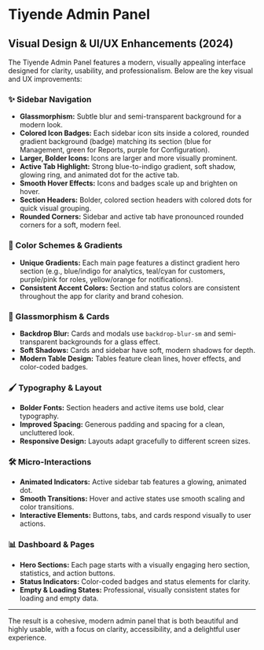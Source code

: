 # Tiyende Admin Panel

## Visual Design & UI/UX Enhancements (2024)

The Tiyende Admin Panel features a modern, visually appealing interface designed for clarity, usability, and professionalism. Below are the key visual and UX improvements:

### ✨ Sidebar Navigation
- **Glassmorphism:** Subtle blur and semi-transparent background for a modern look.
- **Colored Icon Badges:** Each sidebar icon sits inside a colored, rounded gradient background (badge) matching its section (blue for Management, green for Reports, purple for Configuration).
- **Larger, Bolder Icons:** Icons are larger and more visually prominent.
- **Active Tab Highlight:** Strong blue-to-indigo gradient, soft shadow, glowing ring, and animated dot for the active tab.
- **Smooth Hover Effects:** Icons and badges scale up and brighten on hover.
- **Section Headers:** Bolder, colored section headers with colored dots for quick visual grouping.
- **Rounded Corners:** Sidebar and active tab have pronounced rounded corners for a soft, modern feel.

### 🎨 Color Schemes & Gradients
- **Unique Gradients:** Each main page features a distinct gradient hero section (e.g., blue/indigo for analytics, teal/cyan for customers, purple/pink for roles, yellow/orange for notifications).
- **Consistent Accent Colors:** Section and status colors are consistent throughout the app for clarity and brand cohesion.

### 🧊 Glassmorphism & Cards
- **Backdrop Blur:** Cards and modals use `backdrop-blur-sm` and semi-transparent backgrounds for a glass effect.
- **Soft Shadows:** Cards and sidebar have soft, modern shadows for depth.
- **Modern Table Design:** Tables feature clean lines, hover effects, and color-coded badges.

### 🖌️ Typography & Layout
- **Bolder Fonts:** Section headers and active items use bold, clear typography.
- **Improved Spacing:** Generous padding and spacing for a clean, uncluttered look.
- **Responsive Design:** Layouts adapt gracefully to different screen sizes.

### 🛠️ Micro-Interactions
- **Animated Indicators:** Active sidebar tab features a glowing, animated dot.
- **Smooth Transitions:** Hover and active states use smooth scaling and color transitions.
- **Interactive Elements:** Buttons, tabs, and cards respond visually to user actions.

### 📊 Dashboard & Pages
- **Hero Sections:** Each page starts with a visually engaging hero section, statistics, and action buttons.
- **Status Indicators:** Color-coded badges and status elements for clarity.
- **Empty & Loading States:** Professional, visually consistent states for loading and empty data.

---

The result is a cohesive, modern admin panel that is both beautiful and highly usable, with a focus on clarity, accessibility, and a delightful user experience. 